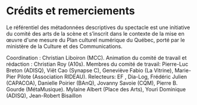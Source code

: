 # Crédits et remerciements

Le référentiel des métadonnées descriptives du spectacle est une initiative du comité des arts de la scène et s’inscrit dans le contexte de la mise en œuvre d'une mesure du Plan culturel numérique du Québec, porté par le ministère de la Culture et des Communications.

Coordination : Christian Liboiron (MCC).
Animation du comité de travail et rédaction : Christian Roy (A10s).
Membres du comité de travail: Pierre-Luc Breton (ADISQ), Viêt Cao (Synapse C), Geneviève Fabio (La Vitrine), Marie-Pier Pilote (Association RIDEAU).
Relecteurs:
EF , Dia-Log, Frédéric Julien (CAPACOA), Danielle Poirier (BAnQ), Jovanny Savoie (CQM), Pierre B. Gourde (MétaMusique). Mylaine Albert (Place des Arts), Youri Dominique (ADISQ), Jean-Robert Bisaillon
